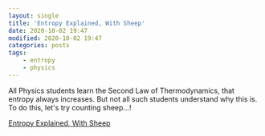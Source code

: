 ```yaml
---
layout: single
title: 'Entropy Explained, With Sheep'
date: 2020-10-02 19:47
modified: 2020-10-02 19:47
categories: posts
tags:
    - entropy
    - physics
---
```


All Physics students learn the Second Law of Thermodynamics, that entropy always increases.
But not all such students understand why this is. To do this, let's try counting sheep...!

[Entropy Explained, With Sheep](https://aatishb.com/entropy/)
